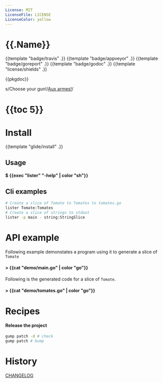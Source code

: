 ```yaml
---
License: MIT
LicenseFile: LICENSE
LicenseColor: yellow
---
```

# {{.Name}}

{{template "badge/travis" .}} {{template "badge/appveyor" .}} {{template "badge/goreport" .}} {{template "badge/godoc" .}} {{template "license/shields" .}}

{{pkgdoc}}

s/Choose your gun!/[Aux armes!](https://www.youtube.com/watch?v=hD-wD_AMRYc&t=7)/

# {{toc 5}}

# Install
{{template "glide/install" .}}

## Usage

#### $ {{exec "lister" "-help" | color "sh"}}

## Cli examples

```sh
# Create a slice of Tomate to Tomates to tomates.go
lister Tomate:Tomates
# Create a slice of strings to stdout
lister -p main - string:StringSlice
```
# API example

Following example demonstates a program using it to generate a slice of `Tomate`

#### > {{cat "demo/main.go" | color "go"}}

Following is the generated code for a slice of `Tomate`.

#### > {{cat "demo/tomates.go" | color "go"}}

# Recipes

#### Release the project

```sh
gump patch -d # check
gump patch # bump
```

# History

[CHANGELOG](CHANGELOG.md)
